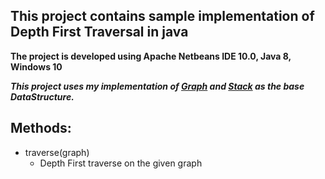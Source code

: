 ## This project contains sample implementation of Depth First Traversal in java
   **The project is developed using Apache Netbeans IDE 10.0, Java 8, Windows 10**

**_This project uses my implementation of [Graph](https://github.com/yashshah03/Java/tree/master/DataStructures/Graph) 
and [Stack](https://github.com/yashshah03/Java/tree/master/DataStructures/Stack) as the base DataStructure._**

## Methods:
   - traverse(graph)
     * Depth First traverse on the given graph
